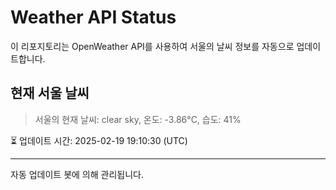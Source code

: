 
# Weather API Status

이 리포지토리는 OpenWeather API를 사용하여 서울의 날씨 정보를 자동으로 업데이트합니다.

## 현재 서울 날씨
> 서울의 현재 날씨: clear sky, 온도: -3.86°C, 습도: 41%

⏳ 업데이트 시간: 2025-02-19 19:10:30 (UTC)

---
자동 업데이트 봇에 의해 관리됩니다.
